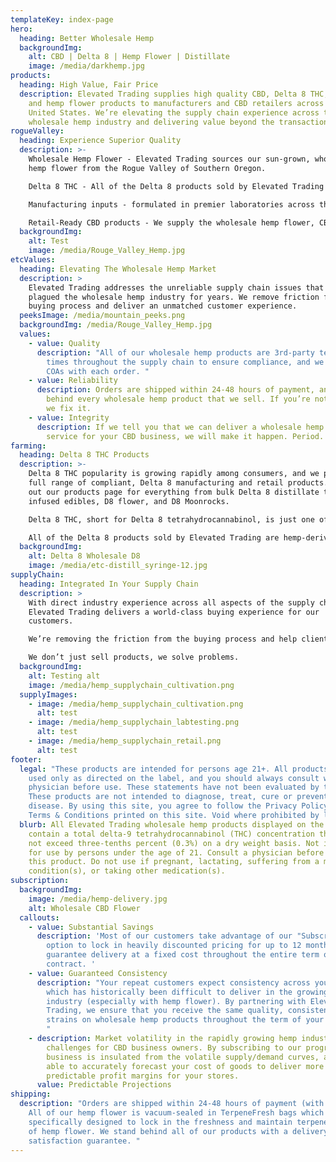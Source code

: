 ```yaml
---
templateKey: index-page
hero:
  heading: Better Wholesale Hemp
  backgroundImg:
    alt: CBD | Delta 8 | Hemp Flower | Distillate
    image: /media/darkhemp.jpg
products:
  heading: High Value, Fair Price
  description: Elevated Trading supplies high quality CBD, Delta 8 THC, CBN, CBG
    and hemp flower products to manufacturers and CBD retailers across the
    United States. We’re elevating the supply chain experience across the
    wholesale hemp industry and delivering value beyond the transaction.
rogueValley:
  heading: Experience Superior Quality
  description: >-
    Wholesale Hemp Flower - Elevated Trading sources our sun-grown, wholesale
    hemp flower from the Rogue Valley of Southern Oregon.

    Delta 8 THC - All of the Delta 8 products sold by Elevated Trading are hemp-derived and contain less than 0.3% Delta 9 THC making the product federally legal under the 2018 Farm Bill.  

    Manufacturing inputs - formulated in premier laboratories across the United States ensuring we deliver compliant, top quality products at the most competitive prices. 

    Retail-Ready CBD products - We supply the wholesale hemp flower, CBD, and Delta 8 consumer products that you need.
  backgroundImg:
    alt: Test
    image: /media/Rouge_Valley_Hemp.jpg
etcValues:
  heading: Elevating The Wholesale Hemp Market
  description: >
    Elevated Trading addresses the unreliable supply chain issues that have
    plagued the wholesale hemp industry for years. We remove friction from your
    buying process and deliver an unmatched customer experience.
  peeksImage: /media/mountain_peeks.png
  backgroundImg: /media/Rouge_Valley_Hemp.jpg
  values:
    - value: Quality
      description: "All of our wholesale hemp products are 3rd-party tested multiple
        times throughout the supply chain to ensure compliance, and we provide
        COAs with each order. "
    - value: Reliability
      description: Orders are shipped within 24-48 hours of payment, and we stand
        behind every wholesale hemp product that we sell. If you’re not happy,
        we fix it.
    - value: Integrity
      description: If we tell you that we can deliver a wholesale hemp product or
        service for your CBD business, we will make it happen. Period.
farming:
  heading: Delta 8 THC Products
  description: >-
    Delta 8 THC popularity is growing rapidly among consumers, and we provide a
    full range of compliant, Delta 8 manufacturing and retail products. Check
    out our products page for everything from bulk Delta 8 distillate to Delta 8
    infused edibles, D8 flower, and D8 Moonrocks.

    Delta 8 THC, short for Delta 8 tetrahydrocannabinol, is just one of the many cannabinoids present in the cannabis plant. Delta 8 is naturally occurring in the cannabis plant, but only in trace amounts. The majority of the Delta 8 on the market today is hemp-derived by isolating CBD from hemp flower and then converting the CBD isolate into Delta 8 distillate. The effects of Delta 8 do create a psychoactive effect, or "high", but it is much less potent than the Delta 9 THC which is typically associated with cannabis. 

    All of the Delta 8 products sold by Elevated Trading are hemp-derived and contain less than 0.3% Delta 9 THC making the product federally legal under the 2018 Farm Bill.
  backgroundImg:
    alt: Delta 8 Wholesale D8
    image: /media/etc-distill_syringe-12.jpg
supplyChain:
  heading: Integrated In Your Supply Chain
  description: >
    With direct industry experience across all aspects of the supply chain,
    Elevated Trading delivers a world-class buying experience for our
    customers.  

    We’re removing the friction from the buying process and help clients find a profitable product mix that supports the unique essence of your retail brand. 

    We don’t just sell products, we solve problems.
  backgroundImg:
    alt: Testing alt
    image: /media/hemp_supplychain_cultivation.png
  supplyImages:
    - image: /media/hemp_supplychain_cultivation.png
      alt: test
    - image: /media/hemp_supplychain_labtesting.png
      alt: test
    - image: /media/hemp_supplychain_retail.png
      alt: test
footer:
  legal: "These products are intended for persons age 21+. All products should be
    used only as directed on the label, and you should always consult with a
    physician before use. These statements have not been evaluated by the FDA.
    These products are not intended to diagnose, treat, cure or prevent any
    disease. By using this site, you agree to follow the Privacy Policy and all
    Terms & Conditions printed on this site. Void where prohibited by law. "
  blurb: All Elevated Trading wholesale hemp products displayed on the site
    contain a total delta-9 tetrahydrocannabinol (THC) concentration that does
    not exceed three-tenths percent (0.3%) on a dry weight basis. Not intended
    for use by persons under the age of 21. Consult a physician before using
    this product. Do not use if pregnant, lactating, suffering from a medical
    condition(s), or taking other medication(s).
subscription:
  backgroundImg:
    image: /media/hemp-delivery.jpg
    alt: Wholesale CBD Flower
  callouts:
    - value: Substantial Savings
      description: 'Most of our customers take advantage of our "Subscribe & Save"
        option to lock in heavily discounted pricing for up to 12 months and
        guarantee delivery at a fixed cost throughout the entire term of your
        contract. '
    - value: Guaranteed Consistency
      description: "Your repeat customers expect consistency across your product lines
        which has historically been difficult to deliver in the growing CBD
        industry (especially with hemp flower). By partnering with Elevated
        Trading, we ensure that you receive the same quality, consistency, and
        strains on wholesale hemp products throughout the term of your contract.
        "
    - description: Market volatility in the rapidly growing hemp industry causes real
        challenges for CBD business owners. By subscribing to our program, your
        business is insulated from the volatile supply/demand curves, and you're
        able to accurately forecast your cost of goods to deliver more
        predictable profit margins for your stores.
      value: Predictable Projections
shipping:
  description: "Orders are shipped within 24-48 hours of payment (with tracking).
    All of our hemp flower is vacuum-sealed in TerpeneFresh bags which are
    specifically designed to lock in the freshness and maintain terpene quality
    of hemp flower. We stand behind all of our products with a delivery and
    satisfaction guarantee. "
---
```

